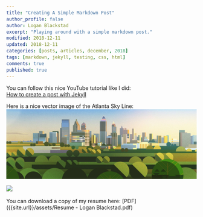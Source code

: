 ```yaml
---
title: "Creating A Simple Markdown Post"
author_profile: false
author: Logan Blackstad
excerpt: "Playing around with a simple markdown post."
modified: 2018-12-11
updated: 2018-12-11
categories: [posts, articles, december, 2018]
tags: [markdown, jekyll, testing, css, html]
comments: true
published: true
---
```


You can follow this nice YouTube tutorial like I did:<br>
[How to create a post with Jekyll](https://www.youtube.com/watch?v=E0RbrYSMw3g "How to create a post with Jekyll")


Here is a nice vector image of the Atlanta Sky Line:
![atlanta skyline](/assets/images/atl.jpg) 

<img src="https://loganblackstad.github.io/assets/images/atl.jpg" width="300">



You can download a copy of my resume here:  [PDF]({{site.url}}/assets/Resume - Logan Blackstad.pdf)

